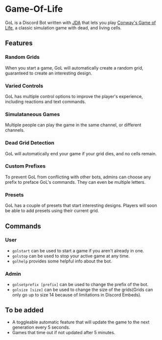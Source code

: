 # Game-Of-Life
GoL is a Discord Bot written with [JDA](https://github.com/DV8FromTheWorld/JDA) that lets you play [Conway's Game of Life](https://en.wikipedia.org/wiki/Conway's_Game_of_Life), a classic simulation game with dead, and living cells.

## Features
### Random Grids
When you start a game, GoL will automatically create a random grid, guaranteed to create an interesting design.
### Varied Controls
GoL has multiple control options to improve the player's experience, including reactions and text commands.
### Simulataneous Games
Multiple people can play the game in the same channel, or different channels.
### Dead Grid Detection
GoL will automatically end your game if your grid dies, and no cells remain.
### Custom Prefixes
To prevent GoL from conflicting with other bots, admins can choose any prefix to preface GoL's commands. They can even be multiple letters.
### Presets
GoL has a couple of presets that start interesting designs. Players will soon be able to add presets using their current grid.

## Commands
### User
- ``golstart`` can be used to start a game if you aren't already in one.
- ``golstop`` can be used to stop your active game at any time.
- ``golhelp`` provides some helpful info about the bot.
### Admin
- ``golsetprefix [prefix]`` can be used to change the prefix of the bot.
- ``golsize [size]`` can be used to change the size of the grids(Grids can only go up to size 14 because of limitations in Discord Embeds).

## To be added
- A toggleable automatic feature that will update the game to the next generation every 5 seconds.
- Games that time out if not updated after 5 minutes.